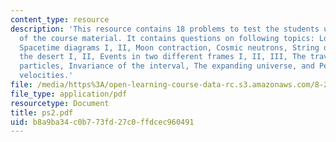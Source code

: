 ```yaml
---
content_type: resource
description: 'This resource contains 18 problems to test the students understanding
  of the course material. It contains questions on following topics: Lorentz transformation,
  Spacetime diagrams I, II, Moon contraction, Cosmic neutrons, String of lights across
  the desert I, II, Events in two different frames I, II, III, The travels of elementary
  particles, Invariance of the interval, The expanding universe, and Perpendicular
  velocities.'
file: /media/https%3A/open-learning-course-data-rc.s3.amazonaws.com/8-20-introduction-to-special-relativity-january-iap-2005/b8a9ba34c0b773fd27c0ffdcec960491_ps2.pdf
file_type: application/pdf
resourcetype: Document
title: ps2.pdf
uid: b8a9ba34-c0b7-73fd-27c0-ffdcec960491
---
```

